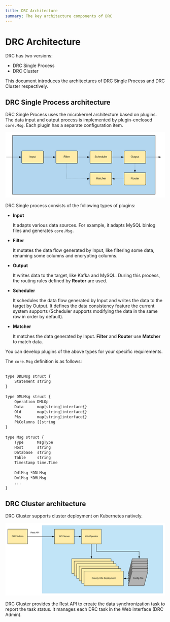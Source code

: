 ```yaml
---
title: DRC Architecture
summary: The key architecture components of DRC
---
```


# DRC Architecture

DRC has two versions:

- DRC Single Process
- DRC Cluster

This document introduces the architectures of DRC Single Process and DRC Cluster respectively.

## DRC Single Process architecture

DRC Single Process uses the microkernel architecture based on plugins. The data input and output process is implemented by plugin-enclosed `core.Msg`. Each plugin has a separate configuration item.

![DRC Single Process architecture](./single-process-160.png)

DRC Single process consists of the following types of plugins:

- **Input**

    It adapts various data sources. For example, it adapts MySQL binlog files and generates `core.Msg`.

- **Filter**

    It mutates the data flow generated by Input, like filtering some data, renaming some columns and encrypting columns.

- **Output**

    It writes data to the target, like Kafka and MySQL. During this process, the routing rules defined by **Router** are used.

- **Scheduler**

    It schedules the data flow generated by Input and writes the data to the target by Output. It defines the data consistency feature the current system supports (Scheduler supports modifying the data in the same row in order by default).

- **Matcher**

    It matches the data generated by Input. **Filter** and **Router** use **Matcher** to match data.


You can develop plugins of the above types for your specific requirements.

The `core.Msg` definition is as follows:

```golang

type DDLMsg struct {
	Statement string
}

type DMLMsg struct {
	Operation DMLOp
	Data      map[string]interface{}
	Old       map[string]interface{}
	Pks       map[string]interface{}
	PkColumns []string
}

type Msg struct {
	Type      MsgType
	Host      string
	Database  string
	Table     string
	Timestamp time.Time

	DdlMsg *DDLMsg
	DmlMsg *DMLMsg
	...
}
```

## DRC Cluster architecture

DRC Cluster supports cluster deployment on Kubernetes natively.

![DRC Cluster architecture](./k8s-160.png)

DRC Cluster provides the Rest API to create the data synchronization task to report the task status. It manages each DRC task in the Web interface (DRC Admin).
